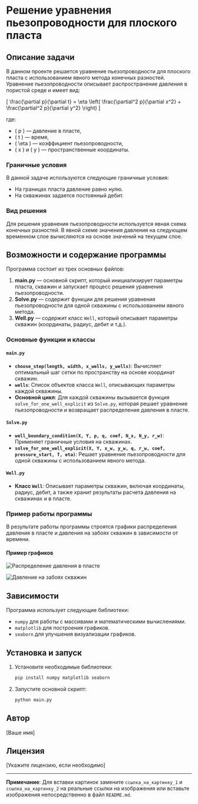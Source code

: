 # Решение уравнения пьезопроводности для плоского пласта

## Описание задачи

В данном проекте решается уравнение пьезопроводности для плоского пласта с использованием явного метода конечных разностей. Уравнение пьезопроводности описывает распространение давления в пористой среде и имеет вид:

\[
\frac{\partial p}{\partial t} = \eta \left( \frac{\partial^2 p}{\partial x^2} + \frac{\partial^2 p}{\partial y^2} \right)
\]

где:
- \( p \) — давление в пласте,
- \( t \) — время,
- \( \eta \) — коэффициент пьезопроводности,
- \( x \) и \( y \) — пространственные координаты.

### Граничные условия

В данной задаче используются следующие граничные условия:
- На границах пласта давление равно нулю.
- На скважинах задается постоянный дебит.

### Вид решения

Для решения уравнения пьезопроводности используется явная схема конечных разностей. В явной схеме значения давления на следующем временном слое вычисляются на основе значений на текущем слое.

## Возможности и содержание программы

Программа состоит из трех основных файлов:

1. **main.py** — основной скрипт, который инициализирует параметры пласта, скважин и запускает процесс решения уравнения пьезопроводности.
2. **Solve.py** — содержит функции для решения уравнения пьезопроводности для одной скважины с использованием явного метода.
3. **Well.py** — содержит класс `Well`, который описывает параметры скважин (координаты, радиус, дебит и т.д.).

### Основные функции и классы

#### `main.py`

- **`choose_step(length, width, x_wells, y_wells)`**: Вычисляет оптимальный шаг сетки по пространству на основе координат скважин.
- **`wells`**: Список объектов класса `Well`, описывающих параметры каждой скважины.
- **Основной цикл**: Для каждой скважины вызывается функция `solve_for_one_well_explicit` из `Solve.py`, которая решает уравнение пьезопроводности и возвращает распределение давления в пласте.

#### `Solve.py`

- **`well_boundary_condition(X, Y, p, q, coef, N_x, N_y, r_w)`**: Применяет граничные условия на скважинах.
- **`solve_for_one_well_explicit(X, Y, x_w, y_w, q, r_w, coef, pressure_start, T, eta)`**: Решает уравнение пьезопроводности для одной скважины с использованием явного метода.

#### `Well.py`

- **Класс `Well`**: Описывает параметры скважин, включая координаты, радиус, дебит, а также хранит результаты расчета давления на скважинах и в пласте.

### Пример работы программы

В результате работы программы строятся графики распределения давления в пласте и давления на забоях скважин в зависимости от времени.

#### Пример графиков

![Распределение давления в пласте](ссылка_на_картинку_1)

![Давление на забоях скважин](ссылка_на_картинку_2)

## Зависимости

Программа использует следующие библиотеки:

- `numpy` для работы с массивами и математическими вычислениями.
- `matplotlib` для построения графиков.
- `seaborn` для улучшения визуализации графиков.

## Установка и запуск

1. Установите необходимые библиотеки:

   ```bash
   pip install numpy matplotlib seaborn
   ```

2. Запустите основной скрипт:

   ```bash
   python main.py
   ```

## Автор

[Ваше имя]

## Лицензия

[Укажите лицензию, если необходимо]

---

**Примечание**: Для вставки картинок замените `ссылка_на_картинку_1` и `ссылка_на_картинку_2` на реальные ссылки на изображения или вставьте изображения непосредственно в файл `README.md`.